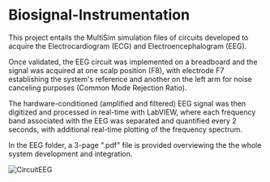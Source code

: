 # Biosignal-Instrumentation

This project entails the MultiSim simulation files of circuits developed to acquire the Electrocardiogram (ECG) and Electroencephalogram (EEG). 

Once validated, the EEG circuit was implemented on a breadboard and the signal was acquired at one scalp position (F8), with electrode F7 establishing the system's reference and another on the left arm for noise canceling purposes (Common Mode Rejection Ratio).

The hardware-conditioned (amplified and filtered) EEG signal was then digitized and processed in real-time with LabVIEW, where each frequency band associated with the EEG was separated and quantified every 2 seconds, with additional real-time plotting of the frequency spectrum.

In the EEG folder, a 3-page ".pdf" file is provided overviewing the the whole system development and integration. 

![CircuitEEG](https://github.com/user-attachments/assets/d2302647-20fd-4282-a218-a42ffe5077e0)
